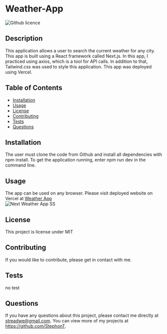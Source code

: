  # Weather-App
  ![Github licence](http://img.shields.io/badge/license-MIT-blue.svg)

  ## Description
  This application allows a user to search the current weather for any city. This app is built using a React framework called Next.js. In this app, I practiced using axios, which is a tool for API calls. In addition to that, Tailwind.css was used to style this application. This app was deployed using Vercel. 

  ## Table of Contents
  * [Installation](#installation)
  * [Usage](#usage)
  * [License](#license)
  * [Contributing](#contributing)
  * [Tests](#tests)
  * [Questions](#questions)

  ## Installation
  The user must clone the code from Github and install all dependencies with npm install. To get the application running, enter npm run dev in the command line.

  ## Usage
  The app can be used on any browser. Please visit deployed website on Vercel at <a href="https://weather-app-seven-dun.vercel.app/">Weather App</a>
  <br />
  ![Next Weather App SS](https://user-images.githubusercontent.com/104699408/205075519-5879cc78-83e5-4472-aca1-8e4a9159cec2.jpg)


  ## License
  This project is license under MIT

  ## Contributing
  If you would like to contribute, please get in contact with me.
  
  ## Tests
  no test

  ## Questions
  If you have any questions about this project, please contact me directly at streadwe@gmail.com. You can view more of my projects at https://github.com/StephonT.

